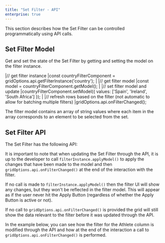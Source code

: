 ```yaml
---
title: "Set Filter - API"
enterprise: true
---
```


This section describes how the Set Filter can be controlled programmatically using API calls.

## Set Filter Model

Get and set the state of the Set Filter by getting and setting the model on the filter instance.

<snippet>
|// get filter instance
|const countryFilterComponent = gridOptions.api.getFilterInstance('country');
|
|// get filter model
|const model = countryFilterComponent.getModel();
|
|// set filter model and update
|countryFilterComponent.setModel({ values: ['Spain', 'Ireland', 'South Africa'] });
|
|// refresh rows based on the filter (not automatic to allow for batching multiple filters)
|gridOptions.api.onFilterChanged();
</snippet>

The filter model contains an array of string values where each item in the array corresponds to an element to be selected from the set.

## Set Filter API

The Set Filter has the following API:

<api-documentation source='filter-set-api/resources/set-filter-api.json' section='api'></api-documentation>

It is important to note that when updating the Set Filter through the API, it is up to the developer to call `filterInstance.applyModel()` to apply the changes that have been made to the model and then `gridOptions.api.onFilterChanged()` at the end of the interaction with the filter.


If no call is made to `filterInstance.applyModel()` then the filter UI will show any changes, but they won't be reflected in the filter model. This will appear as if the user never hit the Apply Button (regardless of whether the Apply Button is active or not).


If no call to `gridOptions.api.onFilterChanged()` is provided the grid will still show the data relevant to the filter before it was updated through the API.

In the example below, you can see how the filter for the Athlete column is modified through the API and how at the end of the interaction a call to `gridOptions.api.onFilterChanged()` is performed.

<grid-example title='Set Filter API' name='set-filter-api' type='mixed' options='{ "enterprise": true, "exampleHeight": 570, "modules": ["clientside", "setfilter", "menu", "filterpanel"] }'></grid-example>

